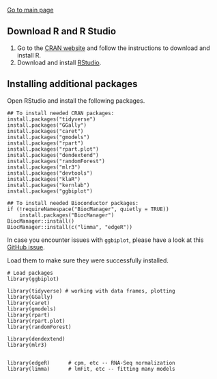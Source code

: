 [Go to main page](../README.md)

## Download R and R Studio
1. Go to the [CRAN website](https://cran.r-project.org) and follow the instructions to download and install R.
2. Download and install [RStudio](https://www.rstudio.com/products/rstudio/download/#download).

## Installing additional packages
Open RStudio and install the following packages.

```{r}
## To install needed CRAN packages:
install.packages("tidyverse")
install.packages("GGally")
install.packages("caret")
install.packages("gmodels")
install.packages("rpart")
install.packages("rpart.plot")
install.packages("dendextend")
install.packages("randomForest")
install.packages("mlr3")
install.packages("devtools")
install.packages("klaR")
install.packages("kernlab")
install.packages("ggbiplot")

## To install needed Bioconductor packages:
if (!requireNamespace("BiocManager", quietly = TRUE))
    install.packages("BiocManager")
BiocManager::install()
BiocManager::install(c("limma", "edgeR"))

```


In case you encounter issues with `ggbiplot`, please have a look at this [GitHub issue](https://github.com/vqv/ggbiplot/issues/53#issuecomment-456464102).

Load them to make sure they were successfully installed.
```
# Load packages
library(ggbiplot)

library(tidyverse) # working with data frames, plotting
library(GGally)
library(caret)
library(gmodels)
library(rpart)
library(rpart.plot)
library(randomForest)

library(dendextend)
library(mlr3)


library(edgeR)      # cpm, etc -- RNA-Seq normalization
library(limma)      # lmFit, etc -- fitting many models
```
